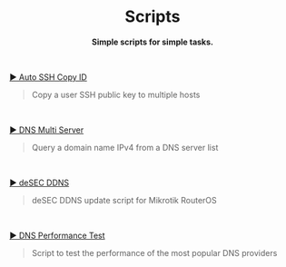 <h1 align="center">Scripts</h1>
<p align="center">
  <b>Simple scripts for simple tasks.</b>
</p>

<BR>

[▶️ Auto SSH Copy ID](./auto_ssh_copy_id/)
> Copy a user SSH public key to multiple hosts

<BR>

[▶️ DNS Multi Server](./dns_multi_server/)
> Query a domain name IPv4 from a DNS server list

<BR>

[▶️ deSEC DDNS](./mt_desec_ddns/)
> deSEC DDNS update script for Mikrotik RouterOS

<BR>

[▶️ DNS Performance Test](./dnsperftest/)
> Script to test the performance of the most popular DNS providers
